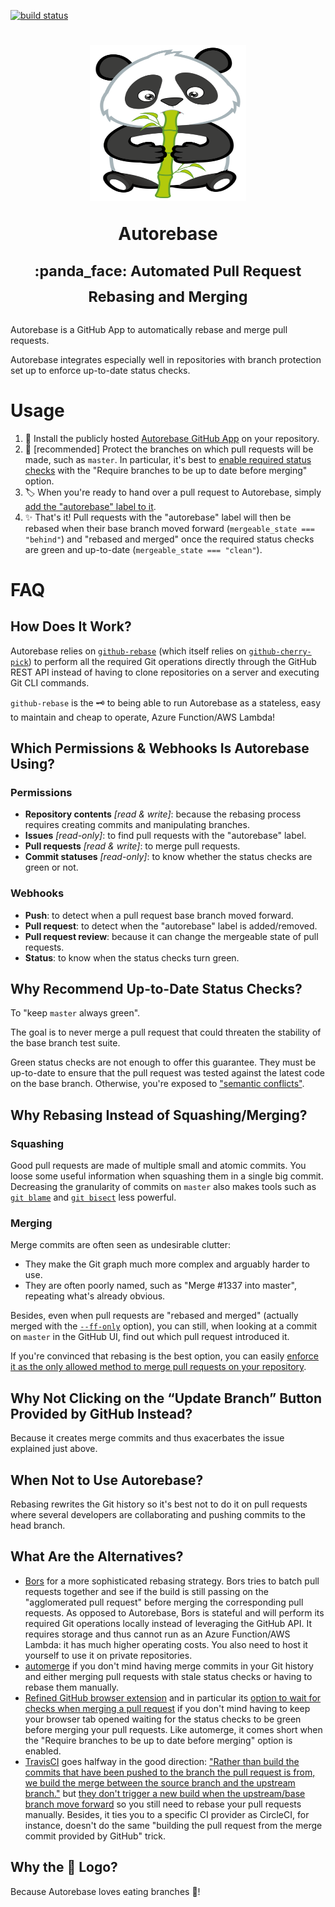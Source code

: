 [![build status](https://img.shields.io/circleci/project/github/tibdex/autorebase.svg)](https://circleci.com/gh/tibdex/autorebase)

<h1 align="center">
  <img src="packages/autorebase/assets/logo.svg" height="250" width="250"/>
  <p>Autorebase</p>
  <sup>:panda_face: Automated Pull Request Rebasing and Merging</sup>
</h1>

Autorebase is a GitHub App to automatically rebase and merge pull requests.

Autorebase integrates especially well in repositories with branch protection set up to enforce up-to-date status checks.

# Usage

1.  :electric_plug: Install the publicly hosted [Autorebase GitHub App](https://github.com/apps/autorebase) on your repository.
2.  :closed_lock_with_key: [recommended] Protect the branches on which pull requests will be made, such as `master`. In particular, it's best to [enable required status checks](https://help.github.com/articles/enabling-required-status-checks/) with the "Require branches to be up to date before merging" option.
3.  :label: When you're ready to hand over a pull request to Autorebase, simply [add the "autorebase" label to it](https://help.github.com/articles/creating-a-label/).
4.  :sparkles: That's it! Pull requests with the "autorebase" label will then be rebased when their base branch moved forward (`mergeable_state === "behind"`) and "rebased and merged" once the required status checks are green and up-to-date (`mergeable_state === "clean"`).

# FAQ

## How Does It Work?

Autorebase relies on [`github-rebase`](packages/github-rebase/README.md) (which itself relies on [`github-cherry-pick`](packages/github-cherry-pick/README.md)) to perform all the required Git operations directly through the GitHub REST API instead of having to clone repositories on a server and executing Git CLI commands.

`github-rebase` is the :old_key: to being able to run Autorebase as a stateless, easy to maintain and cheap to operate, Azure Function/AWS Lambda!

## Which Permissions & Webhooks Is Autorebase Using?

### Permissions

- **Repository contents** _[read & write]_: because the rebasing process requires creating commits and manipulating branches.
- **Issues** _[read-only]_: to find pull requests with the "autorebase" label.
- **Pull requests** _[read & write]_: to merge pull requests.
- **Commit statuses** _[read-only]_: to know whether the status checks are green or not.

### Webhooks

- **Push**: to detect when a pull request base branch moved forward.
- **Pull request**: to detect when the "autorebase" label is added/removed.
- **Pull request review**: because it can change the mergeable state of pull requests.
- **Status**: to know when the status checks turn green.

## Why Recommend Up-to-Date Status Checks?

To "keep `master` always green".

The goal is to never merge a pull request that could threaten the stability of the base branch test suite.

Green status checks are not enough to offer this guarantee. They must be up-to-date to ensure that the pull request was tested against the latest code on the base branch. Otherwise, you're exposed to ["semantic conflicts"](https://bors.tech/essay/2017/02/02/pitch/).

## Why Rebasing Instead of Squashing/Merging?

### Squashing

Good pull requests are made of multiple small and atomic commits. You loose some useful information when squashing them in a single big commit. Decreasing the granularity of commits on `master` also makes tools such as [`git blame`](https://git-scm.com/docs/git-blame) and [`git bisect`](https://git-scm.com/docs/git-bisect) less powerful.

### Merging

Merge commits are often seen as undesirable clutter:

- They make the Git graph much more complex and arguably harder to use.
- They are often poorly named, such as "Merge #1337 into master", repeating what's already obvious.

Besides, even when pull requests are "rebased and merged" (actually merged with the [`--ff-only`](https://git-scm.com/docs/git-merge#git-merge---ff-only) option), you can still, when looking at a commit on `master` in the GitHub UI, find out which pull request introduced it.

If you're convinced that rebasing is the best option, you can easily [enforce it as the only allowed method to merge pull requests on your repository](https://help.github.com/articles/configuring-commit-rebasing-for-pull-requests/).

## Why Not Clicking on the “Update Branch” Button Provided by GitHub Instead?

Because it creates merge commits and thus exacerbates the issue explained just above.

## When Not to Use Autorebase?

Rebasing rewrites the Git history so it's best not to do it on pull requests where several developers are collaborating and pushing commits to the head branch.

## What Are the Alternatives?

- [Bors](https://github.com/apps/bors) for a more sophisticated rebasing strategy. Bors tries to batch pull requests together and see if the build is still passing on the "agglomerated pull request" before merging the corresponding pull requests. As opposed to Autorebase, Bors is stateful and will perform its required Git operations locally instead of leveraging the GitHub API. It requires storage and thus cannot run as an Azure Function/AWS Lambda: it has much higher operating costs. You also need to host it yourself to use it on private repositories.
- [automerge](https://github.com/apps/automerge) if you don't mind having merge commits in your Git history and either merging pull requests with stale status checks or having to rebase them manually.
- [Refined GitHub browser extension](https://github.com/sindresorhus/refined-github) and in particular its [option to wait for checks when merging a pull request](https://github.com/sindresorhus/refined-github#highlights) if you don't mind having to keep your browser tab opened waiting for the status checks to be green before merging your pull requests. Like automerge, it comes short when the "Require branches to be up to date before merging" option is enabled.
- [TravisCI](https://travis-ci.com/) goes halfway in the good direction: ["Rather than build the commits that have been pushed to the branch the pull request is from, we build the merge between the source branch and the upstream branch."](https://docs.travis-ci.com/user/pull-requests/#How-Pull-Requests-are-Built) but [they don't trigger a new build when the upstream/base branch move forward](https://github.com/travis-ci/travis-ci/issues/1620) so you still need to rebase your pull requests manually. Besides, it ties you to a specific CI provider as CircleCI, for instance, doesn't do the same "building the pull request from the merge commit provided by GitHub" trick.

## Why the :panda_face: Logo?

Because Autorebase loves eating branches :bamboo:!
